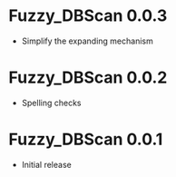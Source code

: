 # Fuzzy_DBScan 0.0.3

- Simplify the expanding mechanism

# Fuzzy_DBScan 0.0.2

- Spelling checks

# Fuzzy_DBScan 0.0.1

- Initial release

